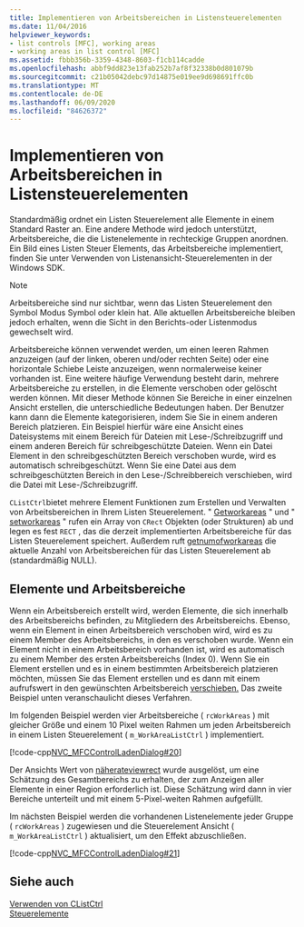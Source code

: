 ```yaml
---
title: Implementieren von Arbeitsbereichen in Listensteuerelementen
ms.date: 11/04/2016
helpviewer_keywords:
- list controls [MFC], working areas
- working areas in list control [MFC]
ms.assetid: fbbb356b-3359-4348-8603-f1cb114cadde
ms.openlocfilehash: abbf9dd823e13fab252b7af8f32338b0d801079b
ms.sourcegitcommit: c21b05042debc97d14875e019ee9d698691ffc0b
ms.translationtype: MT
ms.contentlocale: de-DE
ms.lasthandoff: 06/09/2020
ms.locfileid: "84626372"
---
```

# <a name="implementing-working-areas-in-list-controls"></a>Implementieren von Arbeitsbereichen in Listensteuerelementen

Standardmäßig ordnet ein Listen Steuerelement alle Elemente in einem Standard Raster an. Eine andere Methode wird jedoch unterstützt, Arbeitsbereiche, die die Listenelemente in rechteckige Gruppen anordnen. Ein Bild eines Listen Steuer Elements, das Arbeitsbereiche implementiert, finden Sie unter Verwenden von Listenansicht-Steuerelementen in der Windows SDK.

> [!NOTE]
> Arbeitsbereiche sind nur sichtbar, wenn das Listen Steuerelement den Symbol Modus Symbol oder klein hat. Alle aktuellen Arbeitsbereiche bleiben jedoch erhalten, wenn die Sicht in den Berichts-oder Listenmodus gewechselt wird.

Arbeitsbereiche können verwendet werden, um einen leeren Rahmen anzuzeigen (auf der linken, oberen und/oder rechten Seite) oder eine horizontale Schiebe Leiste anzuzeigen, wenn normalerweise keiner vorhanden ist. Eine weitere häufige Verwendung besteht darin, mehrere Arbeitsbereiche zu erstellen, in die Elemente verschoben oder gelöscht werden können. Mit dieser Methode können Sie Bereiche in einer einzelnen Ansicht erstellen, die unterschiedliche Bedeutungen haben. Der Benutzer kann dann die Elemente kategorisieren, indem Sie Sie in einem anderen Bereich platzieren. Ein Beispiel hierfür wäre eine Ansicht eines Dateisystems mit einem Bereich für Dateien mit Lese-/Schreibzugriff und einem anderen Bereich für schreibgeschützte Dateien. Wenn ein Datei Element in den schreibgeschützten Bereich verschoben wurde, wird es automatisch schreibgeschützt. Wenn Sie eine Datei aus dem schreibgeschützten Bereich in den Lese-/Schreibbereich verschieben, wird die Datei mit Lese-/Schreibzugriff.

`CListCtrl`bietet mehrere Element Funktionen zum Erstellen und Verwalten von Arbeitsbereichen in Ihrem Listen Steuerelement. " [Getworkareas](reference/clistctrl-class.md#getworkareas) " und " [setworkareas](reference/clistctrl-class.md#setworkareas) " rufen ein Array von `CRect` Objekten (oder Strukturen) ab und legen es fest `RECT` , das die derzeit implementierten Arbeitsbereiche für das Listen Steuerelement speichert. Außerdem ruft [getnumofworkareas](reference/clistctrl-class.md#getnumberofworkareas) die aktuelle Anzahl von Arbeitsbereichen für das Listen Steuerelement ab (standardmäßig NULL).

## <a name="items-and-working-areas"></a>Elemente und Arbeitsbereiche

Wenn ein Arbeitsbereich erstellt wird, werden Elemente, die sich innerhalb des Arbeitsbereichs befinden, zu Mitgliedern des Arbeitsbereichs. Ebenso, wenn ein Element in einen Arbeitsbereich verschoben wird, wird es zu einem Member des Arbeitsbereichs, in den es verschoben wurde. Wenn ein Element nicht in einem Arbeitsbereich vorhanden ist, wird es automatisch zu einem Member des ersten Arbeitsbereichs (Index 0). Wenn Sie ein Element erstellen und es in einem bestimmten Arbeitsbereich platzieren möchten, müssen Sie das Element erstellen und es dann mit einem aufrufswert in den gewünschten Arbeitsbereich [verschieben.](reference/clistctrl-class.md#setitemposition) Das zweite Beispiel unten veranschaulicht dieses Verfahren.

Im folgenden Beispiel werden vier Arbeitsbereiche ( `rcWorkAreas` ) mit gleicher Größe und einem 10 Pixel weiten Rahmen um jeden Arbeitsbereich in einem Listen Steuerelement ( `m_WorkAreaListCtrl` ) implementiert.

[!code-cpp[NVC_MFCControlLadenDialog#20](codesnippet/cpp/implementing-working-areas-in-list-controls_1.cpp)]

Der Ansichts Wert von [näherateviewrect](reference/clistctrl-class.md#approximateviewrect) wurde ausgelöst, um eine Schätzung des Gesamtbereichs zu erhalten, der zum Anzeigen aller Elemente in einer Region erforderlich ist. Diese Schätzung wird dann in vier Bereiche unterteilt und mit einem 5-Pixel-weiten Rahmen aufgefüllt.

Im nächsten Beispiel werden die vorhandenen Listenelemente jeder Gruppe ( `rcWorkAreas` ) zugewiesen und die Steuerelement Ansicht ( `m_WorkAreaListCtrl` ) aktualisiert, um den Effekt abzuschließen.

[!code-cpp[NVC_MFCControlLadenDialog#21](codesnippet/cpp/implementing-working-areas-in-list-controls_2.cpp)]

## <a name="see-also"></a>Siehe auch

[Verwenden von CListCtrl](using-clistctrl.md)<br/>
[Steuerelemente](controls-mfc.md)
